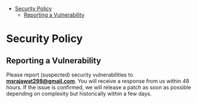 - [Security Policy](#security-policy)
    - [Reporting a Vulnerability](#reporting-a-vulnerability)

# Security Policy

## Reporting a Vulnerability

Please report (suspected) security vulnerabilities to
**[msrajawat298@gmail.com](mailto:msrajawat298@gmail.com)**. You will receive a response from us within 48 hours. If the
issue is confirmed, we will release a patch as soon as possible depending on complexity but historically within a few
days.